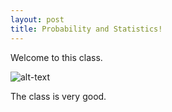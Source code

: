 ```yaml
---
layout: post
title: Probability and Statistics!
---
```


Welcome to this class.

![alt-text]( https://brand.ubc.ca/files/2018/09/1FullLogo_ex_768.png)

The class is very good.
